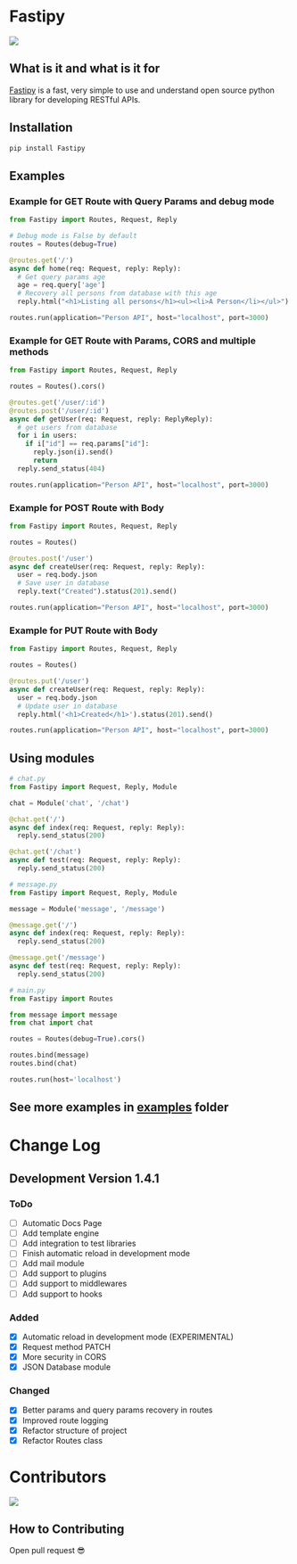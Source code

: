 # Fastipy

<div>
  <img src="https://media.discordapp.net/attachments/887158781832749086/1187385388571037778/fastipy-extended.png">
</div>

## What is it and what is it for

[Fastipy](https://pypi.org/project/Fastipy/) is a fast, very simple to use and understand open source python library for developing RESTful APIs.

## Installation

```bash
pip install Fastipy
```

## Examples

### Example for GET Route with Query Params and debug mode

```python
from Fastipy import Routes, Request, Reply

# Debug mode is False by default
routes = Routes(debug=True)

@routes.get('/')
async def home(req: Request, reply: Reply):
  # Get query params age
  age = req.query['age']
  # Recovery all persons from database with this age
  reply.html("<h1>Listing all persons</h1><ul><li>A Person</li></ul>").status(200).send()

routes.run(application="Person API", host="localhost", port=3000)
```

### Example for GET Route with Params, CORS and multiple methods

```python
from Fastipy import Routes, Request, Reply

routes = Routes().cors()

@routes.get('/user/:id')
@routes.post('/user/:id')
async def getUser(req: Request, reply: ReplyReply):
  # get users from database
  for i in users:
    if i["id"] == req.params["id"]:
      reply.json(i).send()
      return
  reply.send_status(404)

routes.run(application="Person API", host="localhost", port=3000)
```

### Example for POST Route with Body

```python
from Fastipy import Routes, Request, Reply

routes = Routes()

@routes.post('/user')
async def createUser(req: Request, reply: Reply):
  user = req.body.json
  # Save user in database
  reply.text("Created").status(201).send()

routes.run(application="Person API", host="localhost", port=3000)
```

### Example for PUT Route with Body

```python
from Fastipy import Routes, Request, Reply

routes = Routes()

@routes.put('/user')
async def createUser(req: Request, reply: Reply):
  user = req.body.json
  # Update user in database
  reply.html('<h1>Created</h1>').status(201).send()

routes.run(application="Person API", host="localhost", port=3000)
```

## Using modules

```py
# chat.py
from Fastipy import Request, Reply, Module

chat = Module('chat', '/chat')

@chat.get('/')
async def index(req: Request, reply: Reply):
  reply.send_status(200)

@chat.get('/chat')
async def test(req: Request, reply: Reply):
  reply.send_status(200)
```

```py
# message.py
from Fastipy import Request, Reply, Module

message = Module('message', '/message')

@message.get('/')
async def index(req: Request, reply: Reply):
  reply.send_status(200)

@message.get('/message')
async def test(req: Request, reply: Reply):
  reply.send_status(200)
```

```py
# main.py
from Fastipy import Routes

from message import message
from chat import chat

routes = Routes(debug=True).cors()

routes.bind(message)
routes.bind(chat)

routes.run(host='localhost')
```

## See more examples in [examples](https://github.com/Bielgomes/Fastipy/tree/main/examples) folder

# Change Log

## Development Version 1.4.1

### ToDo

- [ ] Automatic Docs Page
- [ ] Add template engine
- [ ] Add integration to test libraries
- [ ] Finish automatic reload in development mode
- [ ] Add mail module
- [ ] Add support to plugins
- [ ] Add support to middlewares
- [ ] Add support to hooks

### Added

- [x] Automatic reload in development mode (EXPERIMENTAL)
- [x] Request method PATCH
- [x] More security in CORS
- [x] JSON Database module

### Changed

- [X] Better params and query params recovery in routes
- [X] Improved route logging
- [X] Refactor structure of project
- [X] Refactor Routes class

# Contributors

<a href="https://github.com/Bielgomes/Fastipy/graphs/contributors">
  <img src="https://contrib.rocks/image?repo=Bielgomes/Fastipy"/>
</a>

## How to Contributing

Open pull request 😎
